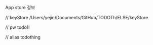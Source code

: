 App store 정보

// keyStore
/Users/yejin/Documents/GitHub/TODOTh/ELSE/keyStore

// pw
todo1!

// alias
todothing